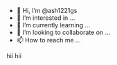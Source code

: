 - 👋 Hi, I’m @ash1221gs
- 👀 I’m interested in ...
- 🌱 I’m currently learning ...
- 💞️ I’m looking to collaborate on ...
- 📫 How to reach me ...

<!---
ash1221gs/ash1221gs is a ✨ special ✨ repository because its `README.md` (this file) appears on your GitHub profile.
You can click the Preview link to take a look at your changes.
-hii-->
hii
hii
